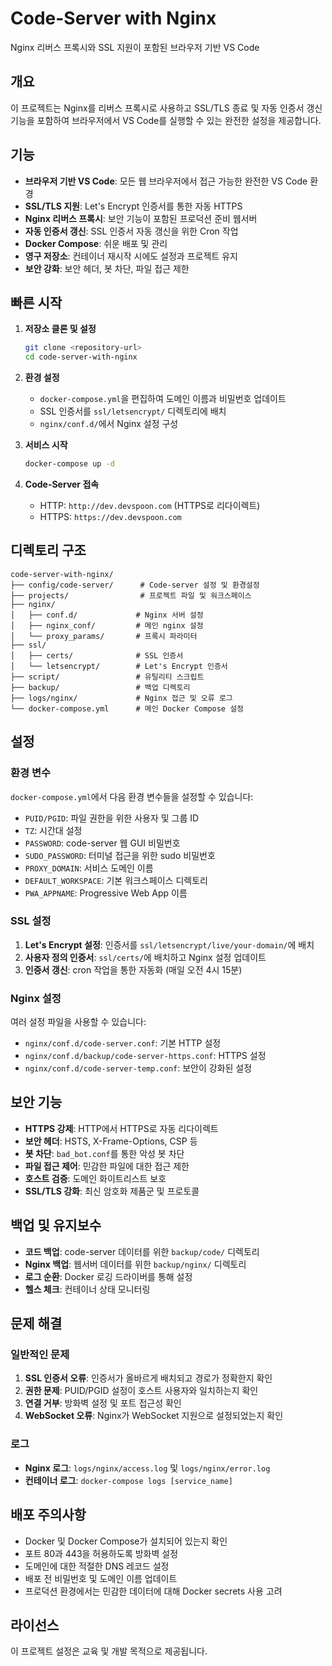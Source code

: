 # Code-Server with Nginx

Nginx 리버스 프록시와 SSL 지원이 포함된 브라우저 기반 VS Code

## 개요

이 프로젝트는 Nginx를 리버스 프록시로 사용하고 SSL/TLS 종료 및 자동 인증서 갱신 기능을 포함하여 브라우저에서 VS Code를 실행할 수 있는 완전한 설정을 제공합니다.

## 기능

- **브라우저 기반 VS Code**: 모든 웹 브라우저에서 접근 가능한 완전한 VS Code 환경
- **SSL/TLS 지원**: Let's Encrypt 인증서를 통한 자동 HTTPS
- **Nginx 리버스 프록시**: 보안 기능이 포함된 프로덕션 준비 웹서버
- **자동 인증서 갱신**: SSL 인증서 자동 갱신을 위한 Cron 작업
- **Docker Compose**: 쉬운 배포 및 관리
- **영구 저장소**: 컨테이너 재시작 시에도 설정과 프로젝트 유지
- **보안 강화**: 보안 헤더, 봇 차단, 파일 접근 제한

## 빠른 시작

1. **저장소 클론 및 설정**
   ```bash
   git clone <repository-url>
   cd code-server-with-nginx
   ```

2. **환경 설정**
   - `docker-compose.yml`을 편집하여 도메인 이름과 비밀번호 업데이트
   - SSL 인증서를 `ssl/letsencrypt/` 디렉토리에 배치
   - `nginx/conf.d/`에서 Nginx 설정 구성

3. **서비스 시작**
   ```bash
   docker-compose up -d
   ```

4. **Code-Server 접속**
   - HTTP: `http://dev.devspoon.com` (HTTPS로 리다이렉트)
   - HTTPS: `https://dev.devspoon.com`

## 디렉토리 구조

```
code-server-with-nginx/
├── config/code-server/      # Code-server 설정 및 환경설정
├── projects/                # 프로젝트 파일 및 워크스페이스
├── nginx/
│   ├── conf.d/             # Nginx 서버 설정
│   ├── nginx_conf/         # 메인 nginx 설정
│   └── proxy_params/       # 프록시 파라미터
├── ssl/
│   ├── certs/              # SSL 인증서
│   └── letsencrypt/        # Let's Encrypt 인증서
├── script/                 # 유틸리티 스크립트
├── backup/                 # 백업 디렉토리
├── logs/nginx/             # Nginx 접근 및 오류 로그
└── docker-compose.yml      # 메인 Docker Compose 설정
```

## 설정

### 환경 변수

`docker-compose.yml`에서 다음 환경 변수들을 설정할 수 있습니다:

- `PUID/PGID`: 파일 권한을 위한 사용자 및 그룹 ID
- `TZ`: 시간대 설정
- `PASSWORD`: code-server 웹 GUI 비밀번호
- `SUDO_PASSWORD`: 터미널 접근을 위한 sudo 비밀번호
- `PROXY_DOMAIN`: 서비스 도메인 이름
- `DEFAULT_WORKSPACE`: 기본 워크스페이스 디렉토리
- `PWA_APPNAME`: Progressive Web App 이름

### SSL 설정

1. **Let's Encrypt 설정**: 인증서를 `ssl/letsencrypt/live/your-domain/`에 배치
2. **사용자 정의 인증서**: `ssl/certs/`에 배치하고 Nginx 설정 업데이트
3. **인증서 갱신**: cron 작업을 통한 자동화 (매일 오전 4시 15분)

### Nginx 설정

여러 설정 파일을 사용할 수 있습니다:

- `nginx/conf.d/code-server.conf`: 기본 HTTP 설정
- `nginx/conf.d/backup/code-server-https.conf`: HTTPS 설정
- `nginx/conf.d/code-server-temp.conf`: 보안이 강화된 설정

## 보안 기능

- **HTTPS 강제**: HTTP에서 HTTPS로 자동 리다이렉트
- **보안 헤더**: HSTS, X-Frame-Options, CSP 등
- **봇 차단**: `bad_bot.conf`를 통한 악성 봇 차단
- **파일 접근 제어**: 민감한 파일에 대한 접근 제한
- **호스트 검증**: 도메인 화이트리스트 보호
- **SSL/TLS 강화**: 최신 암호화 제품군 및 프로토콜

## 백업 및 유지보수

- **코드 백업**: code-server 데이터를 위한 `backup/code/` 디렉토리
- **Nginx 백업**: 웹서버 데이터를 위한 `backup/nginx/` 디렉토리
- **로그 순환**: Docker 로깅 드라이버를 통해 설정
- **헬스 체크**: 컨테이너 상태 모니터링

## 문제 해결

### 일반적인 문제

1. **SSL 인증서 오류**: 인증서가 올바르게 배치되고 경로가 정확한지 확인
2. **권한 문제**: PUID/PGID 설정이 호스트 사용자와 일치하는지 확인
3. **연결 거부**: 방화벽 설정 및 포트 접근성 확인
4. **WebSocket 오류**: Nginx가 WebSocket 지원으로 설정되었는지 확인

### 로그

- **Nginx 로그**: `logs/nginx/access.log` 및 `logs/nginx/error.log`
- **컨테이너 로그**: `docker-compose logs [service_name]`

## 배포 주의사항

- Docker 및 Docker Compose가 설치되어 있는지 확인
- 포트 80과 443을 허용하도록 방화벽 설정
- 도메인에 대한 적절한 DNS 레코드 설정
- 배포 전 비밀번호 및 도메인 이름 업데이트
- 프로덕션 환경에서는 민감한 데이터에 대해 Docker secrets 사용 고려

## 라이선스

이 프로젝트 설정은 교육 및 개발 목적으로 제공됩니다.